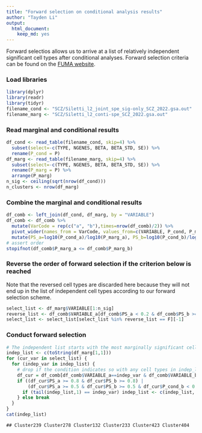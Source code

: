 ```yaml
---
title: "Forward selection on conditional analysis results"
author: "Tayden Li"
output:
  html_document:
    keep_md: yes
---
```


Forward selectios allows us to arrive at a list of relatively independent significant cell types after conditional analyses. Forward selection criteria can be found on the [FUMA website](https://fuma.ctglab.nl/tutorial#celltype).

### Load libraries

```r
library(dplyr)
library(readr)
library(tidyr)
filename_cond <- "SCZ/Siletti_l2_joint_spe_sig-only_SCZ_2022.gsa.out"
filename_marg <- "SCZ/Siletti_l2_conti-spe_SCZ_2022.gsa.out"
```

### Read marginal and conditional results

```r
df_cond <- read_table(filename_cond, skip=4) %>% 
  subset(select=-c(TYPE, NGENES, BETA, BETA_STD, SE)) %>% 
  rename(P_cond = P)
df_marg <- read_table(filename_marg, skip=4) %>% 
  subset(select=-c(TYPE, NGENES, BETA, BETA_STD, SE)) %>% 
  rename(P_marg = P) %>% 
  arrange(P_marg)
n_sig <- ceiling(sqrt(nrow(df_cond)))
n_clusters <- nrow(df_marg)
```

### Combine the marginal and conditional results 

```r
df_comb <- left_join(df_cond, df_marg, by = "VARIABLE")
df_comb <- df_comb %>% 
  mutate(VarCode = rep(c("a", "b"),times=nrow(df_comb)/2)) %>%
  pivot_wider(names_from = VarCode, values_from=c(VARIABLE, P_cond, P_marg)) %>%
  mutate(PS_a=log10(P_cond_a)/log10(P_marg_a), PS_b=log10(P_cond_b)/log10(P_marg_b))
# assert order
stopifnot(df_comb$P_marg_a <= df_comb$P_marg_b)
```

### Reverse the order of forward selection if the criterion below is reached
Note that the reversed cell types are discarded here because they will not end up in the list of independent cell types according to our forward selection scheme.

```r
select_list <- df_marg$VARIABLE[1:n_sig]
reverse_list <- df_comb$VARIABLE_a[df_comb$PS_a < 0.2 & df_comb$PS_b >= 0.2]
select_list <- select_list[select_list %in% reverse_list == F][-1]
```

### Conduct forward selection

```r
# The independent list starts with the most marginally significant cell type
indep_list <- c(toString(df_marg[1,1])) 
for (cur_var in select_list) {
  for (indep_var in indep_list) {
    # drop if the condition indicates so with any cell types in indep_list
    df_cur = df_comb[df_comb$VARIABLE_a==indep_var & df_comb$VARIABLE_b==cur_var,]
    if ((df_cur$PS_a >= 0.8 & df_cur$PS_b >= 0.8) | 
        (df_cur$PS_a >= 0.5 & df_cur$PS_b >= 0.5 & df_cur$P_cond_b < 0.001)) {
      if (tail(indep_list,1) == indep_var) indep_list <- c(indep_list, cur_var)
    } else break
  }
}
cat(indep_list)
```

```
## Cluster239 Cluster278 Cluster132 Cluster233 Cluster423 Cluster404
```
